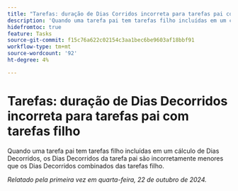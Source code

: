 ```yaml
---
title: "Tarefas: duração de Dias Corridos incorreta para tarefas pai com filhos"
description: 'Quando uma tarefa pai tem tarefas filho incluídas em um cálculo de Dias Decorridos, os Dias Decorridos da tarefa pai são incorretamente menores que os Dias Decorridos combinados das tarefas filho.'
hidefromtoc: true
feature: Tasks
source-git-commit: f15c76a622c02154c3aa1bec6be9603af18bbf91
workflow-type: tm+mt
source-wordcount: '92'
ht-degree: 4%

---
```


# Tarefas: duração de Dias Decorridos incorreta para tarefas pai com tarefas filho

Quando uma tarefa pai tem tarefas filho incluídas em um cálculo de Dias Decorridos, os Dias Decorridos da tarefa pai são incorretamente menores que os Dias Decorridos combinados das tarefas filho.

_Relatado pela primeira vez em quarta-feira, 22 de outubro de 2024._

